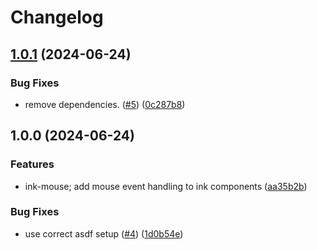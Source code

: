 # Changelog

## [1.0.1](https://github.com/zenobi-us/ink-mouse/compare/ink-mouse-v1.0.0...ink-mouse-v1.0.1) (2024-06-24)


### Bug Fixes

* remove dependencies. ([#5](https://github.com/zenobi-us/ink-mouse/issues/5)) ([0c287b8](https://github.com/zenobi-us/ink-mouse/commit/0c287b87104499a6df9f9dac9105e428b3c5e5ae))

## 1.0.0 (2024-06-24)


### Features

* ink-mouse; add mouse event handling to ink components ([aa35b2b](https://github.com/zenobi-us/react-ink-mouse/commit/aa35b2b214d256c553d55662ba4fbb9d13353939))


### Bug Fixes

* use correct asdf setup ([#4](https://github.com/zenobi-us/react-ink-mouse/issues/4)) ([1d0b54e](https://github.com/zenobi-us/react-ink-mouse/commit/1d0b54e1609dcaf67563679c31e6f22ebb097237))
